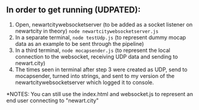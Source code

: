 ## In order to get running (UDPATED):

1. Open, newartcitywebsocketserver (to be added as a socket listener on newartcity in theory) `node newartcitywebsocketserver.js`
2. In a separate terminal, `node testUdp.js` (to represent dummy mocap data as an example to be sent through the pipeline)
3. In a third terminal, `node mocapsender.js` (to represent the local connection to the websocket, receiving UDP data and sending to newart.city)
4. The times seen in terminal after step 3 were created as UDP, send to mocapsender, turned into strings, and sent to my version of the newartcitywebsocketserver which logged        it to console.
    
*NOTES: You can still use the index.html and websocket.js to represent an end user connecting to "newart.city"

